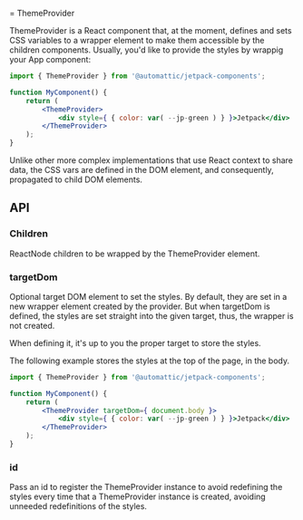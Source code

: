 = ThemeProvider

ThemeProvider is a React component that, at the moment, defines and sets CSS variables to a wrapper element to make them accessible by the children components.
Usually, you'd like to provide the styles by wrappig your App component:

```jsx
import { ThemeProvider } from '@automattic/jetpack-components';

function MyComponent() {
	return (
		<ThemeProvider>
			<div style={ { color: var( --jp-green ) } }>Jetpack</div>
		</ThemeProvider>
	);
}
```

Unlike other more complex implementations that use React context to share data, the CSS vars are defined in the DOM element, and consequently, propagated to child DOM elements.

## API

### Children

ReactNode children to be wrapped by the ThemeProvider element.

### targetDom

Optional target DOM element to set the styles. By default, they are set in a new wrapper element created by the provider.
But when targetDom is defined, the styles are set straight into the given target, thus, the wrapper is not created.

When defining it, it's up to you the proper target to store the styles.

The following example stores the styles at the top of the page, in the body.

```jsx
import { ThemeProvider } from '@automattic/jetpack-components';

function MyComponent() {
	return (
		<ThemeProvider targetDom={ document.body }>
			<div style={ { color: var( --jp-green ) } }>Jetpack</div>
		</ThemeProvider>
	);
}
```

### id

Pass an id to register the ThemeProvider instance to avoid redefining the styles every time that a ThemeProvider instance is created, avoiding unneeded redefinitions of the styles.